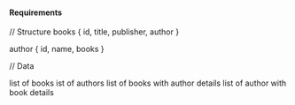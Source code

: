 #### Requirements

// Structure 
books {
    id, 
    title,
    publisher,
    author
}

author {
    id,
    name, 
    books
}


// Data

list of books 
ist of authors 
list of books with author details 
list of author with book details 